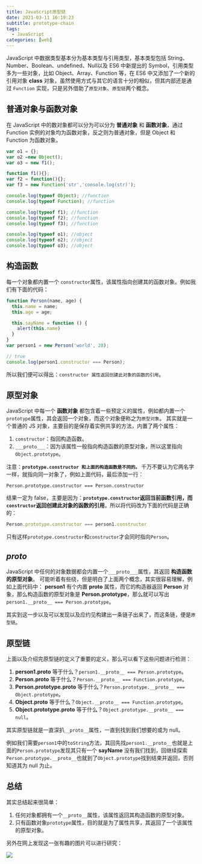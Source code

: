```yaml
---
title: JavaScript原型链
date: 2021-03-11 16:19:23
subtitle: prototype-chain
tags:
  - JavaScript
categories: [web]
---
```

JavaScript 中数据类型基本分为基本类型与引用类型，基本类型包括 String、Number、Boolean、undefined、Null以及 ES6 中新提出的 Symbol，引用类型多为一些对象，比如 Object、Array、Function 等，在 ES6 中又添加了一个新的引用对象 **class** 对象，虽然使用方式与其它的语言十分的相似，但其内部还是通过 `Function` 实现，只是另外借助了`原型对象`、`原型链`两个概念。

<!-- more -->

## 普通对象与函数对象
在 JavaScript 中的数对象都可以分为可以分为 **普通对象** 和 **函数对象**，通过 Function 实例的对象均为函数对象，反之则为普通对象，但是 Object 和 Function 为函数对象。
```javascript
var o1 = {};
var o2 =new Object();
var o3 = new f1();

function f1(){};
var f2 = function(){};
var f3 = new Function('str','console.log(str)');

console.log(typeof Object); //function
console.log(typeof Function); //function

console.log(typeof f1); //function
console.log(typeof f2); //function
console.log(typeof f3); //function

console.log(typeof o1); //object
console.log(typeof o2); //object
console.log(typeof o3); //object
```

## 构造函数
每一个对象都内置一个 `constructor`属性，该属性指向创建其的函数对象。例如我们有下面的代码：
```javascript
function Person(name, age) {
  this.name = name;
  this.age = age;

  this.sayName = function () {
    alert(this.name)
  }
}
var person1 = new Person('world', 28);

// true
console.log(person1.constructor === Person);
```
所以我们便可以得出：`constructor 属性返回创建此对象的函数的引用`。

## 原型对象
JavaScript 中每一个 **函数对象** 都包含着一些预定义的属性，例如都内置一个 `prototype`属性，其会返回一个对象，而这个对象便称之为`原型对象`。
其实就是一个普通的 JS 对象，主要目的是保存着实例共享的方法，内置了两个属性：
1. `constructor`：指回构造函数。
2. `___proto___`：因为该属性一般指向构造函数的原型对象，所以这里指向`Object.prototype`。

注意：**`prototype.constructor 和上面的构造函数是不同的。`**
千万不要认为它两名字一样，就指向同一对象了，例如上面代码，最后添加一行：
```
Person.prototype.constructor === Person.constructor
```
结果一定为 false，主要是因为：**`prototype.constructor`返回当前函数引用，而`constructor`返回创建此对象的函数的引用**，所以将代码改为下面的代码是正确的：
```javascript
Person.prototype.constructor === person1.constructor
```
只有这样`prototype.constructor`和`constructor`才会同时指向`Person`。

## ___proto___
JavaScript 中任何的对象数据都会内置一个`___proto___`属性，其返回 **构造函数的原型对象**。
可能听着有些绕，但是明白了上面两个概念，其实很容易理解，例如上面代码中：
**person1** 有个内置 __proto__ 属性，而它的构造器返回 **Person** 对象，那么构造函数的原型对象是 **Person.prototype**，那么就可以写出 `person1.__proto__ === Person.prototype`。

其实到这一步以及可以发现以及应约见构建出一条链子出来了，而这条链，便是`原型链`。

## 原型链
上面以及介绍完原型链的定义了重要的定义，那么可以看下这些问题进行检测：
1.  **person1.__proto__** 等于什么？`person1.__proto__ === Person.prototype`。
2.  **Person.__proto__** 等于什么？`Person.__proto__ === Function.prototype`。
3.  **Person.prototype.__proto__** 等于什么？`Person.prototype.__proto__ === Object.prototype`。
4.  **Object.__proto__** 等于什么？`Object.__proto__ === Function.prototype`。
5.  **Object.prototype.__proto__** 等于什么？`Object.prototype.__proto__ === null`。

其实原型链就是一直深扒`__proto__`属性，一直到找到我们想要的或为 null。

例如我们需要`person1`中的`toString`方法，其回先找`person1.__proto__`也就是上面的`Person.prototype`发现其只有一个 **sayName** 没有我们找到，回继续探索`Person.prototype.__proto__`也就到了`Object.prototype`找到结束并返回，否则知道其为 null 为止。

## 总结
其实总结起来很简单：
1. 任何对象都拥有一个`__proto__`属性，该属性返回其构造函数的原型对象。
2. 只有函数对象`prototype`属性，目的就是为了属性共享，其返回了一个该属性的原型对象。

另外在网上发现这一张有趣的图片可以进行研究：

![](https://img.bipch.cn/2021/03/12/c2622471d05cc.jpg)